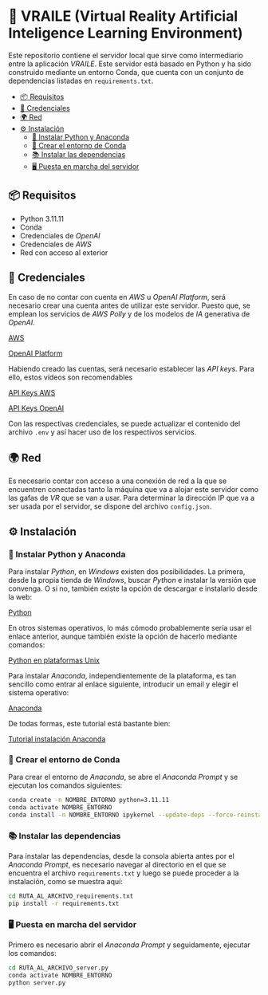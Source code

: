 # 🧠 VRAILE (Virtual Reality Artificial Inteligence Learning Environment)

Este repositorio contiene el servidor local que sirve como intermediario entre la aplicación *VRAILE*. Este servidor está basado en Python y ha sido construido mediante un entorno Conda, que cuenta con un conjunto de dependencias listadas en `requirements.txt`.

- [📦 Requisitos](#-requisitos)
- [📒 Credenciales](#-credenciales)
- [🌍 Red](#-red)
- [⚙️ Instalación](#-instalación)
  - [🐍 Instalar Python y Anaconda](#-instalar-python-y-anaconda)
  - [🔁 Crear el entorno de Conda](#-crear-el-entorno-de-conda)
  - [📚 Instalar las dependencias](#-instalar-las-dependencias)
  - [🖥️ Puesta en marcha del servidor](#️-puesta-en-marcha-del-servidor)

## 📦 Requisitos

- Python 3.11.11
- Conda
- Credenciales de *OpenAI*
- Credenciales de *AWS*
- Red con acceso al exterior

## 📒 Credenciales

En caso de no contar con cuenta en *AWS* u *OpenAI Platform*, será necesario crear una cuenta antes de utilizar este servidor. Puesto que, se emplean los servicios de *AWS Polly* y de los modelos de *IA* generativa de *OpenAI*.

[AWS](https://aws.amazon.com/es/)

[OpenAI Platform](https://platform.openai.com/docs/overview)

Habiendo creado las cuentas, será necesario establecer las *API keys*. Para ello, estos vídeos son recomendables

[API Keys AWS](https://www.youtube.com/watch?v=rdHqRRzltTo&list=PLrE-FZIEEls1-c7QifZYzeq50Id08FcJo&index=7)

[API Keys OpenAI](https://www.youtube.com/watch?v=MQfVCY9qgEU&list=PLrE-FZIEEls1-c7QifZYzeq50Id08FcJo&index=2&t=122s)

Con las respectivas credenciales, se puede actualizar el contenido del archivo `.env` y así hacer uso de los respectivos servicios.

## 🌍 Red

Es necesario contar con acceso a una conexión de red a la que se encuentren conectadas tanto la máquina que va a alojar este servidor como las gafas de *VR* que se van a usar. Para determinar la dirección IP que va a ser usada por el servidor, se dispone del archivo `config.json`.

## ⚙️ Instalación

### 🐍 Instalar Python y Anaconda

Para instalar *Python*, en *Windows* existen dos posibilidades. La primera, desde la propia tienda de *Windows*, buscar *Python* e instalar la versión que convenga. O si no, también existe la opción de descargar e instalarlo desde la web:

[Python](https://www.python.org/downloads/)

En otros sistemas operativos, lo más cómodo probablemente sería usar el enlace anterior, aunque también existe la opción de hacerlo mediante comandos:

[Python en plataformas Unix](https://docs.python.org/es/3.13/using/unix.html)

Para instalar *Anaconda*, independientemente de la plataforma, es tan sencillo como entrar al enlace siguiente, introducir un email y elegir el sistema operativo:

[Anaconda](https://www.anaconda.com/download)

De todas formas, este tutorial está bastante bien:

[Tutorial instalación Anaconda](https://www.youtube.com/watch?v=s49fbb1qlE8&t=362s)

### 🔁 Crear el entorno de Conda

Para crear el entorno de *Anaconda*, se abre el *Anaconda Prompt* y se ejecutan los comandos siguientes:

```bash
conda create -n NOMBRE_ENTORNO python=3.11.11
conda activate NOMBRE_ENTORNO
conda install -n NOMBRE_ENTORNO ipykernel --update-deps --force-reinstall
```

### 📚 Instalar las dependencias

Para instalar las dependencias, desde la consola abierta antes por el *Anaconda Prompt*, es necesario navegar al directorio en el que se encuentra el archivo `requirements.txt` y luego se puede proceder a la instalación, como se muestra aquí:

```bash
cd RUTA_AL_ARCHIVO_requirements.txt
pip install -r requirements.txt
```

### 🖥️ Puesta en marcha del servidor

Primero es necesario abrir el *Anaconda Prompt* y seguidamente, ejecutar los comandos:

```bash
cd RUTA_AL_ARCHIVO_server.py
conda activate NOMBRE_ENTORNO
python server.py
```

